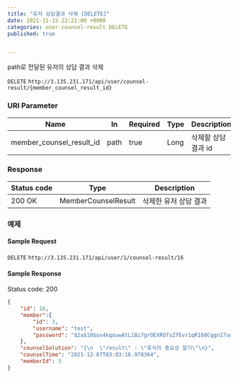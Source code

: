```yaml
---
title: "유저 상담결과 삭제 [DELETE]"
date: 2021-11-15 22:21:00 +0900
categories: user-counsel-result DELETE
published: true


---
```


path로 전달된 유저의 상담 결과 삭제

`DELETE` `http://3.135.231.171/api/user/counsel-result/{member_counsel_result_id}`

### URI Parameter

| Name                     | In   | Required | Type | Description         |
| ------------------------ | ---- | -------- | ---- | ------------------- |
| member_counsel_result_id | path | true     | Long | 삭제할 상담 결과 id |

### Response

| Status code | Type                | Description           |
| ----------- | ------------------- | --------------------- |
| 200 OK      | MemberCounselResult | 삭제한 유저 상담 결과 |



### 예제

#### Sample Request

`DELETE` `http://3.135.231.171/api/user/1/counsel-result/16`

#### Sample Response

Status code: 200

```json
{
    "id": 16,
    "member":{
        "id": 3,
        "username": "test",
        "password": "$2a$10$ox4kqouwAtL1Bi7grOEXROfsZfEvr1qR160Cggn17ugdoPbNjLqvO"
    },
    "counselSolution": "{\n  \"result\" : \"휴식의 중요성 알기\"\n}",
    "counselTime": "2021-12-07T03:03:16.978364",
    "memberId": 3
}
```

